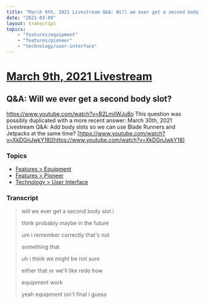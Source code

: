 ```yaml
---
title: "March 9th, 2021 Livestream Q&A: Will we ever get a second body slot?"
date: "2021-03-09"
layout: transcript
topics:
    - "features/equipment"
    - "features/pioneer"
    - "technology/user-interface"
---
```

# [March 9th, 2021 Livestream](../2021-03-09.md)
## Q&A: Will we ever get a second body slot?
https://www.youtube.com/watch?v=B2LmiIWJu8o
This question was possibly duplicated with a more recent answer: March 30th, 2021 Livestream Q&A: Add body slots so we can use Blade Runners and Jetpacks at the same time? [https://www.youtube.com/watch?v=XkDGnJwkY18](https://www.youtube.com/watch?v=XkDGnJwkY18)


### Topics
* [Features > Equipment](../topics/features/equipment.md)
* [Features > Pioneer](../topics/features/pioneer.md)
* [Technology > User Interface](../topics/technology/user-interface.md)

### Transcript

> will we ever get a second body slot i
>
> think probably maybe in the future
>
> um i remember correctly that's not
>
> something that
>
> uh i think we might be not sure
>
> either that or we'll like redo how
>
> equipment work
>
> yeah equipment isn't final i guess

